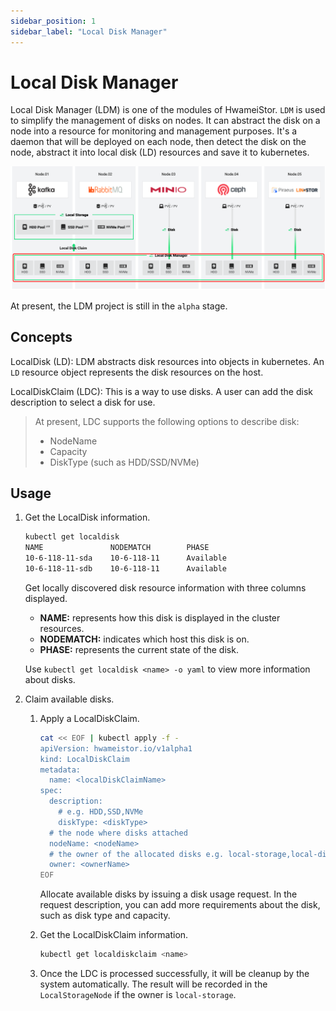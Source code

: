 ```yaml
---
sidebar_position: 1
sidebar_label: "Local Disk Manager"
---
```


# Local Disk Manager

Local Disk Manager (LDM) is one of the modules of HwameiStor. `LDM` is used to simplify the management of disks on nodes. It can abstract the disk on a node into a resource for monitoring and management purposes. It's a daemon that will be deployed on each node, then detect the disk on the node, abstract it into local disk (LD) resources and save it to kubernetes.

![LDM architecture](../img/ldm.png)

At present, the LDM project is still in the `alpha` stage.

## Concepts

LocalDisk (LD): LDM abstracts disk resources into objects in kubernetes. An `LD` resource object represents the disk resources on the host.

LocalDiskClaim (LDC): This is a way to use disks. A user can add the disk description to select a disk for use.

> At present, LDC supports the following options to describe disk:
>
> - NodeName
> - Capacity
> - DiskType (such as HDD/SSD/NVMe)

## Usage

1. Get the LocalDisk information.

    ```bash
    kubectl get localdisk
    NAME               NODEMATCH        PHASE
    10-6-118-11-sda    10-6-118-11      Available
    10-6-118-11-sdb    10-6-118-11      Available
    ```

    Get locally discovered disk resource information with three columns displayed.

    - **NAME:** represents how this disk is displayed in the cluster resources.
    - **NODEMATCH:** indicates which host this disk is on.
    - **PHASE:** represents the current state of the disk.

    Use `kubectl get localdisk <name> -o yaml` to view more information about disks.

2. Claim available disks.

    1. Apply a LocalDiskClaim.

       ```bash
       cat << EOF | kubectl apply -f -
       apiVersion: hwameistor.io/v1alpha1
       kind: LocalDiskClaim
       metadata:
         name: <localDiskClaimName>
       spec:
         description:
           # e.g. HDD,SSD,NVMe
           diskType: <diskType>
         # the node where disks attached
         nodeName: <nodeName>
         # the owner of the allocated disks e.g. local-storage,local-disk-manager
         owner: <ownerName>
       EOF
       ```

        Allocate available disks by issuing a disk usage request. In the request description, you can add more requirements about the disk, such as disk type and capacity.

    2. Get the LocalDiskClaim information.

        ```bash
        kubectl get localdiskclaim <name>
        ```
    3. Once the LDC is processed successfully, it will be cleanup by the system automatically. The result will be recorded in the `LocalStorageNode` if the owner is `local-storage`.
